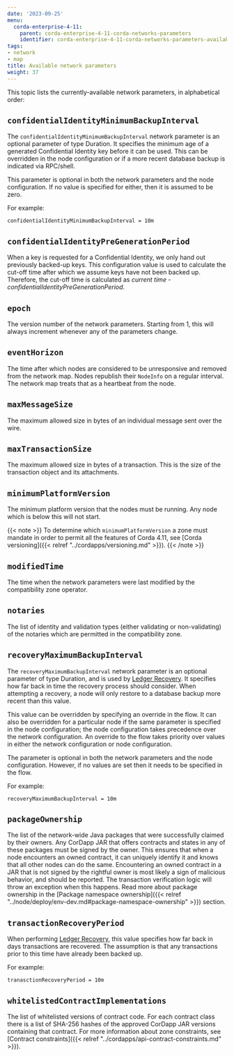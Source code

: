 ```yaml
---
date: '2023-09-25'
menu:
  corda-enterprise-4-11:
    parent: corda-enterprise-4-11-corda-networks-parameters
    identifier: corda-enterprise-4-11-corda-networks-parameters-available
tags:
- network
- map
title: Available network parameters
weight: 37
---
```


This topic lists the currently-available network parameters, in alphabetical order:

## `confidentialIdentityMinimumBackupInterval`

The `confidentialIdentityMinimumBackupInterval` network parameter is an optional parameter of type Duration. It specifies the minimum age of a generated Confidential Identity key before it can be used. This can be overridden in the node configuration or if a more recent database backup is indicated via RPC/shell. 

This parameter is optional in both the network parameters and the node configuration. If no value is specified for either, then it is assumed to be zero.

For example:

```
confidentialIdentityMinimumBackupInterval = 10m
```

## `confidentialIdentityPreGenerationPeriod`

When a key is requested for a Confidential Identity, we only hand out previously backed-up keys. This configuration value is used to calculate the cut-off time after which we assume keys have not been backed up. Therefore, the cut-off time is calculated as *current time - confidentialIdentityPreGenerationPeriod*.

## `epoch`

The version number of the network parameters. Starting from 1, this will always increment whenever any of the
parameters change.

## `eventHorizon`

The time after which nodes are considered to be unresponsive and removed from the network map. Nodes republish their
`NodeInfo` on a regular interval. The network map treats that as a heartbeat from the node.

## `maxMessageSize`

The maximum allowed size in bytes of an individual message sent over the wire.

## `maxTransactionSize`

The maximum allowed size in bytes of a transaction. This is the size of the transaction object and its attachments.

## `minimumPlatformVersion`

The minimum platform version that the nodes must be running. Any node which is below this will not start.

   {{< note >}}
   To determine which `minimumPlatformVersion` a zone must mandate in order to permit all the features of Corda 4.11, see [Corda versioning]({{< relref "../cordapps/versioning.md" >}}).
   {{< /note >}}

## `modifiedTime`

The time when the network parameters were last modified by the compatibility zone operator.

## `notaries`

The list of identity and validation types (either validating or non-validating) of the notaries which are permitted
in the compatibility zone.

## `recoveryMaximumBackupInterval`

The `recoveryMaximumBackupInterval` network parameter is an optional parameter of type Duration, and is used by [Ledger Recovery](ledger-recovery.md). It specifies how far back in time the recovery process should consider. When attempting a recovery, a node will only restore to a database backup more recent than this value.

This value can be overridden by specifying an override in the flow. It can also be overridden for a particular node if the same parameter is specified in the node configuration; the node configuration takes precedence over the network configuration. An override to the flow takes priority over values in either the network configuration or node configuration. 

The parameter is optional in both the network parameters and the node configuration. However, if no values are set then it needs to be specified in the flow.

For example:

```
recoveryMaximumBackupInterval = 10m
```

## `packageOwnership`

The list of the network-wide Java packages that were successfully claimed by their owners.
Any CorDapp JAR that offers contracts and states in any of these packages must be signed by the owner.
This ensures that when a node encounters an owned contract, it can uniquely identify it and knows that all other nodes can do the same.
Encountering an owned contract in a JAR that is not signed by the rightful owner is most likely a sign of malicious behavior, and should be reported.
The transaction verification logic will throw an exception when this happens.
Read more about package ownership in the [Package namespace ownership]({{< relref "../node/deploy/env-dev.md#package-namespace-ownership" >}}) section.

## `transactionRecoveryPeriod`

When performing [Ledger Recovery](ledger-recovery.md), this value specifies how far back in days transactions are recovered. The assumption is that any transactions prior to this time have already been backed up.

For example:

```
tranasctionRecoveryPeriod = 10m
```

## `whitelistedContractImplementations`

The list of whitelisted versions of contract code.
For each contract class there is a list of SHA-256 hashes of the approved CorDapp JAR versions containing that contract.
For more information about zone constraints, see [Contract constraints]({{< relref "../cordapps/api-contract-constraints.md" >}}).






